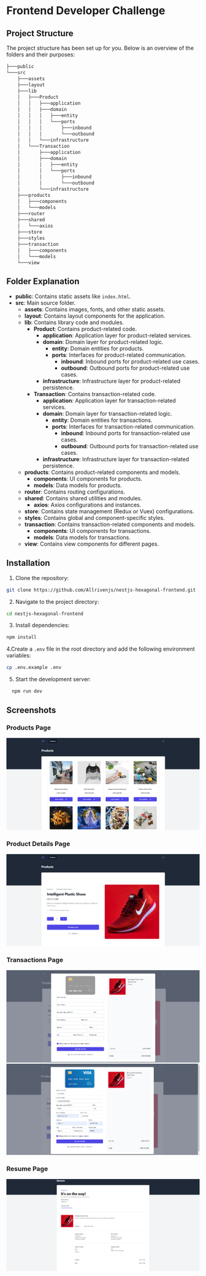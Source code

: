 # Frontend Developer Challenge

## Project Structure
The project structure has been set up for you. Below is an overview of the folders and their purposes:

```
├───public
└───src
    ├───assets
    ├───layout
    ├───lib
    │   ├───Product
    │   │   ├───application
    │   │   ├───domain
    │   │   │   ├───entity
    │   │   │   └───ports
    │   │   │       ├───inbound
    │   │   │       └───outbound
    │   │   └───infrastructure
    │   └───Transaction
    │       ├───application
    │       ├───domain
    │       │   ├───entity
    │       │   └───ports
    │       │       ├───inbound
    │       │       └───outbound
    │       └───infrastructure
    ├───products
    │   ├───components
    │   └───models
    ├───router
    ├───shared
    │   └───axios
    ├───store
    ├───styles
    ├───transaction
    │   ├───components
    │   └───models
    └───view
```

## Folder Explanation

- **public**: Contains static assets like `index.html`.
- **src**: Main source folder.
    - **assets**: Contains images, fonts, and other static assets.
    - **layout**: Contains layout components for the application.
    - **lib**: Contains library code and modules.
        - **Product**: Contains product-related code.
            - **application**: Application layer for product-related services.
            - **domain**: Domain layer for product-related logic.
                - **entity**: Domain entities for products.
                - **ports**: Interfaces for product-related communication.
                    - **inbound**: Inbound ports for product-related use cases.
                    - **outbound**: Outbound ports for product-related use cases.
            - **infrastructure**: Infrastructure layer for product-related persistence.
        - **Transaction**: Contains transaction-related code.
            - **application**: Application layer for transaction-related services.
            - **domain**: Domain layer for transaction-related logic.
                - **entity**: Domain entities for transactions.
                - **ports**: Interfaces for transaction-related communication.
                    - **inbound**: Inbound ports for transaction-related use cases.
                    - **outbound**: Outbound ports for transaction-related use cases.
            - **infrastructure**: Infrastructure layer for transaction-related persistence.
    - **products**: Contains product-related components and models.
        - **components**: UI components for products.
        - **models**: Data models for products.
    - **router**: Contains routing configurations.
    - **shared**: Contains shared utilities and modules.
        - **axios**: Axios configurations and instances.
    - **store**: Contains state management (Redux or Vuex) configurations.
    - **styles**: Contains global and component-specific styles.
    - **transaction**: Contains transaction-related components and models.
        - **components**: UI components for transactions.
        - **models**: Data models for transactions.
    - **view**: Contains view components for different pages.

## Installation

1. Clone the repository:
```sh
git clone https://github.com/Allrivenjs/nestjs-hexagonal-frontend.git
```
2. Navigate to the project directory:
```sh 
cd nestjs-hexagonal-frontend
```
3. Install dependencies:
```sh 
npm install 
```
4.Create a `.env` file in the root directory and add the following environment variables:
```sh 
cp .env.example .env
```
5. Start the development server:
```bash 
  npm run dev
```

## Screenshots

### Products Page
![Products Page](./public/assets/list-products.png)

### Product Details Page
![Product Details Page](./public/assets/show-product.png)

### Transactions Page
![Transactions Page](./public/assets/resumen-pay-and-payment.png)
![Transactions Page](./public/assets/resumen-pay-and-payment-2.png)

### Resume Page
![Resume Page](./public/assets/resumen-payment.png)
